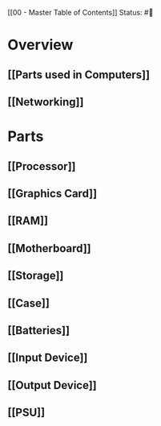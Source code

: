 [[00 - Master Table of Contents]]
Status: #📕

# Overview
## [[Parts used in Computers]]
## [[Networking]]

# Parts
## [[Processor]]
## [[Graphics Card]]
## [[RAM]]
## [[Motherboard]]
## [[Storage]]
## [[Case]]
## [[Batteries]]
## [[Input Device]]
## [[Output Device]]
## [[PSU]]
